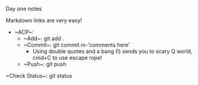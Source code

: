 Day one notes

Markdown links are very easy! 

- ~ACP~:
    - ~Add~: git add .
    - ~Commit~: git commit m-'comments here'
        - Using double quotes and a bang (!) sends you to scary Q world, cmd+C to use escape rope!
    - ~Push~: git push

~Check Status~: git status


